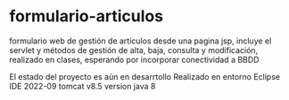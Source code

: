# formulario-articulos
formulario web de gestión de artículos desde una pagina jsp, incluye el servlet y métodos de gestión de alta, baja, consulta y modificación, realizado en clases, esperando por incorporar conectividad a BBDD

El estado del proyecto es aún en desarrtollo
Realizado en entorno Eclipse IDE 2022-09 
tomcat v8.5
version java 8


